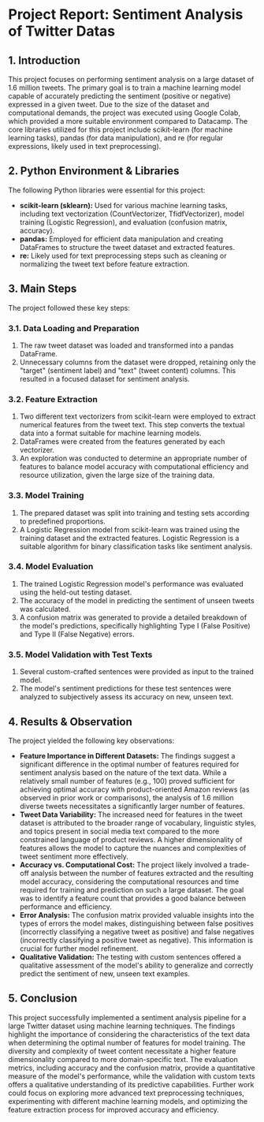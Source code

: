 # Project Report: Sentiment Analysis of Twitter Datas

## 1. Introduction

This project focuses on performing sentiment analysis on a large dataset of 1.6 million tweets. The primary goal is to train a machine learning model capable of accurately predicting the sentiment (positive or negative) expressed in a given tweet. Due to the size of the dataset and computational demands, the project was executed using Google Colab, which provided a more suitable environment compared to Datacamp. The core libraries utilized for this project include scikit-learn (for machine learning tasks), pandas (for data manipulation), and re (for regular expressions, likely used in text preprocessing).

## 2. Python Environment & Libraries

The following Python libraries were essential for this project:

* **scikit-learn (sklearn):** Used for various machine learning tasks, including text vectorization (CountVectorizer, TfidfVectorizer), model training (Logistic Regression), and evaluation (confusion matrix, accuracy).
* **pandas:** Employed for efficient data manipulation and creating DataFrames to structure the tweet dataset and extracted features.
* **re:** Likely used for text preprocessing steps such as cleaning or normalizing the tweet text before feature extraction.

## 3. Main Steps

The project followed these key steps:

### 3.1. Data Loading and Preparation

1.  The raw tweet dataset was loaded and transformed into a pandas DataFrame.
2.  Unnecessary columns from the dataset were dropped, retaining only the "target" (sentiment label) and "text" (tweet content) columns. This resulted in a focused dataset for sentiment analysis.

### 3.2. Feature Extraction

1.  Two different text vectorizers from scikit-learn were employed to extract numerical features from the tweet text. This step converts the textual data into a format suitable for machine learning models.
2.  DataFrames were created from the features generated by each vectorizer.
3.  An exploration was conducted to determine an appropriate number of features to balance model accuracy with computational efficiency and resource utilization, given the large size of the training data.

### 3.3. Model Training

1.  The prepared dataset was split into training and testing sets according to predefined proportions.
2.  A Logistic Regression model from scikit-learn was trained using the training dataset and the extracted features. Logistic Regression is a suitable algorithm for binary classification tasks like sentiment analysis.

### 3.4. Model Evaluation

1.  The trained Logistic Regression model's performance was evaluated using the held-out testing dataset.
2.  The accuracy of the model in predicting the sentiment of unseen tweets was calculated.
3.  A confusion matrix was generated to provide a detailed breakdown of the model's predictions, specifically highlighting Type I (False Positive) and Type II (False Negative) errors.

### 3.5. Model Validation with Test Texts

1.  Several custom-crafted sentences were provided as input to the trained model.
2.  The model's sentiment predictions for these test sentences were analyzed to subjectively assess its accuracy on new, unseen text.

## 4. Results & Observation

The project yielded the following key observations:

* **Feature Importance in Different Datasets:** The findings suggest a significant difference in the optimal number of features required for sentiment analysis based on the nature of the text data. While a relatively small number of features (e.g., 100) proved sufficient for achieving optimal accuracy with product-oriented Amazon reviews (as observed in prior work or comparisons), the analysis of 1.6 million diverse tweets necessitates a significantly larger number of features.
* **Tweet Data Variability:** The increased need for features in the tweet dataset is attributed to the broader range of vocabulary, linguistic styles, and topics present in social media text compared to the more constrained language of product reviews. A higher dimensionality of features allows the model to capture the nuances and complexities of tweet sentiment more effectively.
* **Accuracy vs. Computational Cost:** The project likely involved a trade-off analysis between the number of features extracted and the resulting model accuracy, considering the computational resources and time required for training and prediction on such a large dataset. The goal was to identify a feature count that provides a good balance between performance and efficiency.
* **Error Analysis:** The confusion matrix provided valuable insights into the types of errors the model makes, distinguishing between false positives (incorrectly classifying a negative tweet as positive) and false negatives (incorrectly classifying a positive tweet as negative). This information is crucial for further model refinement.
* **Qualitative Validation:** The testing with custom sentences offered a qualitative assessment of the model's ability to generalize and correctly predict the sentiment of new, unseen text examples.

## 5. Conclusion

This project successfully implemented a sentiment analysis pipeline for a large Twitter dataset using machine learning techniques. The findings highlight the importance of considering the characteristics of the text data when determining the optimal number of features for model training. The diversity and complexity of tweet content necessitate a higher feature dimensionality compared to more domain-specific text. The evaluation metrics, including accuracy and the confusion matrix, provide a quantitative measure of the model's performance, while the validation with custom texts offers a qualitative understanding of its predictive capabilities. Further work could focus on exploring more advanced text preprocessing techniques, experimenting with different machine learning models, and optimizing the feature extraction process for improved accuracy and efficiency.
